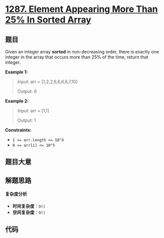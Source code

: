 # [1287. Element Appearing More Than 25% In Sorted Array](https://leetcode.com/problems/element-appearing-more-than-25-in-sorted-array/)

## 题目

Given an integer array **sorted** in non-decreasing order, there is exactly
one integer in the array that occurs more than 25% of the time, return that
integer.

**Example 1:**

> Input: arr = [1,2,2,6,6,6,6,7,10]
>
> Output: 6

**Example 2:**

> Input: arr = [1,1]
>
> Output: 1

**Constraints:**

- `1 <= arr.length <= 10^4`
- `0 <= arr[i] <= 10^5`

## 题目大意

## 解题思路

#### 复杂度分析

- **时间复杂度**：`O()`
- **空间复杂度**：`O()`

## 代码

```javascript

```
